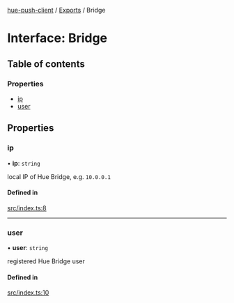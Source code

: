 [hue-push-client](../README.md) / [Exports](../modules.md) / Bridge

# Interface: Bridge

## Table of contents

### Properties

- [ip](Bridge.md#ip)
- [user](Bridge.md#user)

## Properties

### ip

• **ip**: `string`

local IP of Hue Bridge, e.g. `10.0.0.1`

#### Defined in

[src/index.ts:8](https://github.com/Pmant/hue-push-client/blob/9e21eac/src/index.ts#L8)

___

### user

• **user**: `string`

registered Hue Bridge user

#### Defined in

[src/index.ts:10](https://github.com/Pmant/hue-push-client/blob/9e21eac/src/index.ts#L10)
